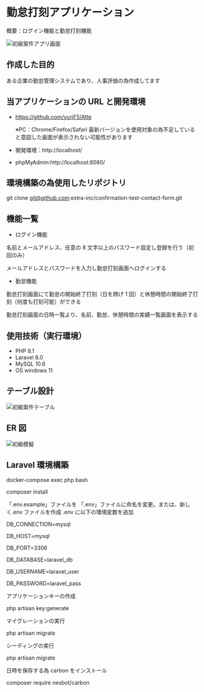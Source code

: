 # 勤怠打刻アプリケーション

概要：ログイン機能と勤怠打刻機能

![初級案件アプリ画面](https://github.com/yuriF5/Atte/assets/152612024/610da898-907b-4aa1-9fbb-3e7aecfa869b)

## 作成した目的

ある企業の勤怠管理システムであり、人事評価の為作成してます

## 当アプリケーションの URL と開発環境

- https://github.com/yuriF5/Atte

  ※PC：Chrome/Firefox/Safari 最新バージョンを使用対象の為不足していると意図した画面が表示されない可能性があります

- 開発環境：http://localhost/
- phpMyAdmin:http://localhost:8080/

## 環境構築の為使用したリポジトリ

git clone git@github.com:estra-inc/confirmation-test-contact-form.git

## 機能一覧

- ログイン機能

名前とメールアドレス、任意の 8 文字以上のパスワード設定し登録を行う（初回のみ）

メールアドレスとパスワードを入力し勤怠打刻画面へログインする

- 勤怠機能

勤怠打刻画面にて勤怠の開始終了打刻（日を跨げ 1 回）と休憩時間の開始終了打刻（何度も打刻可能）ができる

勤怠打刻画面の日時一覧より、名前、勤怠、休憩時間の実績一覧画面を表示する

## 使用技術（実行環境）

- PHP 8.1
- Laravel 8.0
- MySQL 10.6
- OS windows 11

## テーブル設計

![初級案件テーブル](https://github.com/yuriF5/Atte/assets/152612024/3368df99-6550-461d-aa15-81e763577f30)

## ER 図

![初級模擬](https://github.com/yuriF5/Atte/assets/152612024/15efaedf-dfa1-477c-b39b-53bbded0cd36)

## Laravel 環境構築

docker-compose exec php bash

composer install

「.env.example」ファイルを 「.env」ファイルに命名を変更。または、新しく.env ファイルを作成
.env に以下の環境変数を追加

DB_CONNECTION=mysql

DB_HOST=mysql

DB_PORT=3306

DB_DATABASE=laravel_db

DB_USERNAME=laravel_user

DB_PASSWORD=laravel_pass

アプリケーションキーの作成

php artisan key:generate

マイグレーションの実行

php artisan migrate

シーディングの実行

php artisan migrate

日時を保存する為 carbon をインストール

composer require nesbot/carbon
